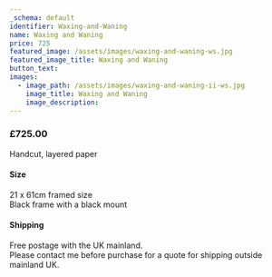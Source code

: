 ```yaml
---
_schema: default
identifier: Waxing-and-Waning
name: Waxing and Waning
price: 725
featured_image: /assets/images/waxing-and-waning-ws.jpg
featured_image_title: Waxing and Waning
button_text:
images:
  - image_path: /assets/images/waxing-and-waning-ii-ws.jpg
    image_title: Waxing and Waning
    image_description:
---
```

### **£725.00**

Handcut, layered paper

#### Size

21 x 61cm framed size<br>Black frame with a black mount

#### Shipping

Free postage with the UK mainland.<br>Please contact me before purchase for a quote for shipping outside mainland UK.